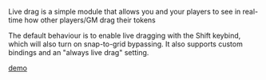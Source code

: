 Live drag is a simple module that allows you and your players to see in real-time how other players/GM drag their tokens

The default behaviour is to enable live dragging with the Shift keybind, which will also turn on snap-to-grid bypassing. It also supports custom bindings and an "always live drag" setting.

[demo](https://github.com/user-attachments/assets/4f940f98-4212-4e34-848c-a656d5f65a4e)
